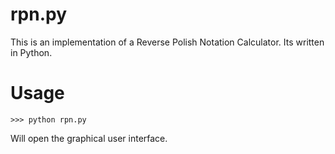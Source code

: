 # rpn.py

This is an implementation of a Reverse Polish Notation Calculator.
Its written in Python.

# Usage

`>>> python rpn.py`

Will open the graphical user interface.
